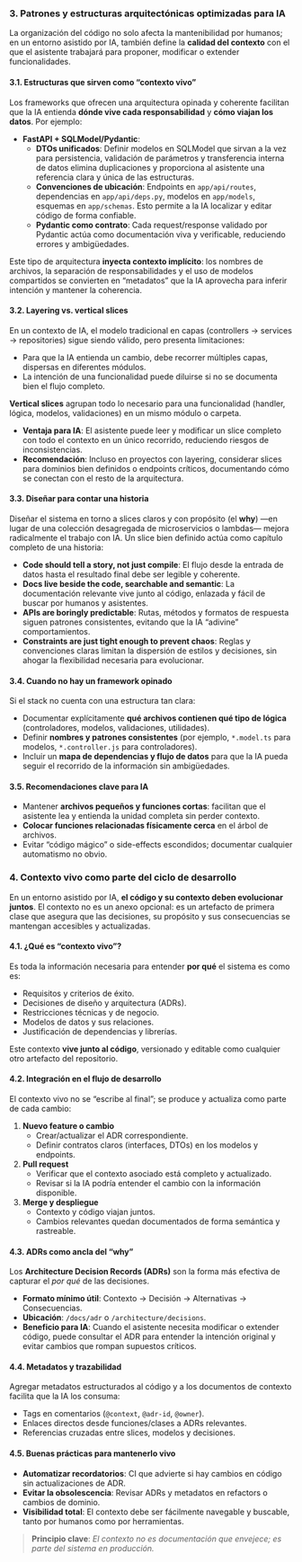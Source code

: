 ### 3. Patrones y estructuras arquitectónicas optimizadas para IA

La organización del código no solo afecta la mantenibilidad por humanos; en un entorno asistido por IA, también define la **calidad del contexto** con el que el asistente trabajará para proponer, modificar o extender funcionalidades.  

#### 3.1. Estructuras que sirven como “contexto vivo”
Los frameworks que ofrecen una arquitectura opinada y coherente facilitan que la IA entienda **dónde vive cada responsabilidad** y **cómo viajan los datos**. Por ejemplo:

- **FastAPI + SQLModel/Pydantic**:  
  - **DTOs unificados**: Definir modelos en SQLModel que sirvan a la vez para persistencia, validación de parámetros y transferencia interna de datos elimina duplicaciones y proporciona al asistente una referencia clara y única de las estructuras.  
  - **Convenciones de ubicación**: Endpoints en `app/api/routes`, dependencias en `app/api/deps.py`, modelos en `app/models`, esquemas en `app/schemas`. Esto permite a la IA localizar y editar código de forma confiable.  
  - **Pydantic como contrato**: Cada request/response validado por Pydantic actúa como documentación viva y verificable, reduciendo errores y ambigüedades.

Este tipo de arquitectura **inyecta contexto implícito**: los nombres de archivos, la separación de responsabilidades y el uso de modelos compartidos se convierten en “metadatos” que la IA aprovecha para inferir intención y mantener la coherencia.

#### 3.2. Layering vs. vertical slices
En un contexto de IA, el modelo tradicional en capas (controllers → services → repositories) sigue siendo válido, pero presenta limitaciones:  
- Para que la IA entienda un cambio, debe recorrer múltiples capas, dispersas en diferentes módulos.  
- La intención de una funcionalidad puede diluirse si no se documenta bien el flujo completo.

**Vertical slices** agrupan todo lo necesario para una funcionalidad (handler, lógica, modelos, validaciones) en un mismo módulo o carpeta.  
- **Ventaja para IA**: El asistente puede leer y modificar un slice completo con todo el contexto en un único recorrido, reduciendo riesgos de inconsistencias.  
- **Recomendación**: Incluso en proyectos con layering, considerar slices para dominios bien definidos o endpoints críticos, documentando cómo se conectan con el resto de la arquitectura.

#### 3.3. Diseñar para contar una historia
Diseñar el sistema en torno a slices claros y con propósito (el **why**) —en lugar de una colección desagregada de microservicios o lambdas— mejora radicalmente el trabajo con IA. Un slice bien definido actúa como capítulo completo de una historia:

- **Code should tell a story, not just compile**: El flujo desde la entrada de datos hasta el resultado final debe ser legible y coherente.  
- **Docs live beside the code, searchable and semantic**: La documentación relevante vive junto al código, enlazada y fácil de buscar por humanos y asistentes.  
- **APIs are boringly predictable**: Rutas, métodos y formatos de respuesta siguen patrones consistentes, evitando que la IA “adivine” comportamientos.  
- **Constraints are just tight enough to prevent chaos**: Reglas y convenciones claras limitan la dispersión de estilos y decisiones, sin ahogar la flexibilidad necesaria para evolucionar.

#### 3.4. Cuando no hay un framework opinado
Si el stack no cuenta con una estructura tan clara:
- Documentar explícitamente **qué archivos contienen qué tipo de lógica** (controladores, modelos, validaciones, utilidades).
- Definir **nombres y patrones consistentes** (por ejemplo, `*.model.ts` para modelos, `*.controller.js` para controladores).
- Incluir un **mapa de dependencias y flujo de datos** para que la IA pueda seguir el recorrido de la información sin ambigüedades.

#### 3.5. Recomendaciones clave para IA
- Mantener **archivos pequeños y funciones cortas**: facilitan que el asistente lea y entienda la unidad completa sin perder contexto.
- **Colocar funciones relacionadas físicamente cerca** en el árbol de archivos.
- Evitar “código mágico” o side-effects escondidos; documentar cualquier automatismo no obvio.



### 4. Contexto vivo como parte del ciclo de desarrollo

En un entorno asistido por IA, **el código y su contexto deben evolucionar juntos**. El contexto no es un anexo opcional: es un artefacto de primera clase que asegura que las decisiones, su propósito y sus consecuencias se mantengan accesibles y actualizadas.

#### 4.1. ¿Qué es “contexto vivo”?
Es toda la información necesaria para entender **por qué** el sistema es como es:  
- Requisitos y criterios de éxito.  
- Decisiones de diseño y arquitectura (ADRs).  
- Restricciones técnicas y de negocio.  
- Modelos de datos y sus relaciones.  
- Justificación de dependencias y librerías.  

Este contexto **vive junto al código**, versionado y editable como cualquier otro artefacto del repositorio.

#### 4.2. Integración en el flujo de desarrollo
El contexto vivo no se “escribe al final”; se produce y actualiza como parte de cada cambio:

1. **Nuevo feature o cambio**  
   - Crear/actualizar el ADR correspondiente.  
   - Definir contratos claros (interfaces, DTOs) en los modelos y endpoints.  
2. **Pull request**  
   - Verificar que el contexto asociado está completo y actualizado.  
   - Revisar si la IA podría entender el cambio con la información disponible.  
3. **Merge y despliegue**  
   - Contexto y código viajan juntos.  
   - Cambios relevantes quedan documentados de forma semántica y rastreable.

#### 4.3. ADRs como ancla del “why”
Los **Architecture Decision Records (ADRs)** son la forma más efectiva de capturar el *por qué* de las decisiones.  
- **Formato mínimo útil**: Contexto → Decisión → Alternativas → Consecuencias.  
- **Ubicación**: `/docs/adr` o `/architecture/decisions`.  
- **Beneficio para IA**: Cuando el asistente necesita modificar o extender código, puede consultar el ADR para entender la intención original y evitar cambios que rompan supuestos críticos.

#### 4.4. Metadatos y trazabilidad
Agregar metadatos estructurados al código y a los documentos de contexto facilita que la IA los consuma:
- Tags en comentarios (`@context`, `@adr-id`, `@owner`).
- Enlaces directos desde funciones/clases a ADRs relevantes.
- Referencias cruzadas entre slices, modelos y decisiones.

#### 4.5. Buenas prácticas para mantenerlo vivo
- **Automatizar recordatorios**: CI que advierte si hay cambios en código sin actualizaciones de ADR.  
- **Evitar la obsolescencia**: Revisar ADRs y metadatos en refactors o cambios de dominio.  
- **Visibilidad total**: El contexto debe ser fácilmente navegable y buscable, tanto por humanos como por herramientas.  

> **Principio clave**: *El contexto no es documentación que envejece; es parte del sistema en producción.*